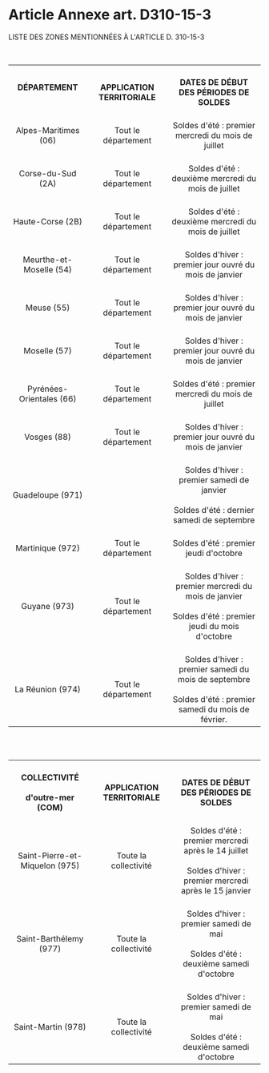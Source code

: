 # Article Annexe art. D310-15-3

LISTE DES ZONES MENTIONNÉES À L'ARTICLE D. 310-15-3

<div align="center">

<div align="center">

<br/>

<table>
<tbody>
<tr>
<th>DÉPARTEMENT <br/>
</th>
<th>
<br/>APPLICATION TERRITORIALE <br/>
</th>
<th>
<br/>DATES DE DÉBUT DES PÉRIODES DE SOLDES <br/>
</th>
</tr>
<tr>
<td align="center">
<br/>Alpes-Maritimes (06) <br/>
</td>
<td align="center">
<br/>Tout le département <br/>
</td>
<td align="center">
<br/>Soldes d'été : premier mercredi du mois de juillet <br/>
</td>
</tr>
<tr>
<td align="center">
<br/>Corse-du-Sud (2A) <br/>
</td>
<td align="center">
<br/>Tout le département <br/>
</td>
<td align="center">
<br/>Soldes d'été : deuxième mercredi du mois de juillet <br/>
</td>
</tr>
<tr>
<td align="center">
<br/>Haute-Corse (2B) <br/>
</td>
<td align="center">
<br/>Tout le département <br/>
</td>
<td align="center">
<br/>Soldes d'été : deuxième mercredi du mois de juillet <br/>
</td>
</tr>
<tr>
<td align="center">
<br/>Meurthe-et-Moselle (54) <br/>
</td>
<td align="center">
<br/>Tout le département <br/>
</td>
<td align="center">
<br/>Soldes d'hiver : premier jour ouvré du mois de janvier <br/>
</td>
</tr>
<tr>
<td align="center">
<br/>Meuse (55) <br/>
</td>
<td align="center">
<br/>Tout le département <br/>
</td>
<td align="center">
<br/>Soldes d'hiver : premier jour ouvré du mois de janvier <br/>
</td>
</tr>
<tr>
<td align="center">
<br/>Moselle (57) <br/>
</td>
<td align="center">
<br/>Tout le département <br/>
</td>
<td align="center">
<br/>Soldes d'hiver : premier jour ouvré du mois de janvier <br/>
</td>
</tr>
<tr>
<td align="center">
<br/>Pyrénées-Orientales (66) <br/>
</td>
<td align="center">
<br/>Tout le département <br/>
</td>
<td align="center">
<br/>Soldes d'été : premier mercredi du mois de juillet <br/>
</td>
</tr>
<tr>
<td align="center">
<br/>Vosges (88) <br/>
</td>
<td align="center">
<br/>Tout le département <br/>
</td>
<td align="center">
<br/>Soldes d'hiver : premier jour ouvré du mois de janvier <br/>
</td>
</tr>
<tr>
<td align="center">
<br/>Guadeloupe (971) <br/>
</td>
<td align="center">
<br/>
<br/>
</td>
<td align="center">
<br/>Soldes d'hiver : premier samedi de janvier <br/>
<br/>Soldes d'été : dernier samedi de septembre <br/>
</td>
</tr>
<tr>
<td align="center">
<br/>Martinique (972) <br/>
</td>
<td align="center">
<br/>Tout le département <br/>
</td>
<td align="center">
<br/>Soldes d'été : premier jeudi d'octobre <br/>
</td>
</tr>
<tr>
<td align="center">
<br/>Guyane (973) <br/>
</td>
<td align="center">
<br/>Tout le département <br/>
</td>
<td align="center">
<br/>Soldes d'hiver : premier mercredi du mois de janvier <br/>
<br/>Soldes d'été : premier jeudi du mois d'octobre <br/>
</td>
</tr>
<tr>
<td align="center">
<br/>La Réunion (974) <br/>
</td>
<td align="center">
<br/>Tout le département <br/>
</td>
<td align="center">
<br/>Soldes d'hiver : premier samedi du mois de septembre <br/>
<br/>Soldes d'été : premier samedi du mois de février. <br/>
</td>
</tr>
</tbody>
</table>
<br/>
<br/>

<table>
<tbody>
<tr>
<th>
<br/>COLLECTIVITÉ <br/>
<br/>d'outre-mer (COM) <br/>
</th>
<th>
<br/>APPLICATION TERRITORIALE <br/>
</th>
<th>
<br/>DATES DE DÉBUT DES PÉRIODES DE SOLDES <br/>
</th>
</tr>
<tr>
<td align="center">
<br/>Saint-Pierre-et-Miquelon (975) <br/>
</td>
<td align="center">
<br/>Toute la collectivité <br/>
</td>
<td align="center">
<br/>Soldes d'été : premier mercredi après le 14 juillet <br/>
<br/>Soldes d'hiver : premier mercredi après le 15 janvier <br/>
</td>
</tr>
<tr>
<td align="center">
<br/>Saint-Barthélemy (977) <br/>
</td>
<td align="center">
<br/>Toute la collectivité <br/>
</td>
<td align="center">
<br/>Soldes d'hiver : premier samedi de mai <br/>
<br/>Soldes d'été : deuxième samedi d'octobre <br/>
</td>
</tr>
<tr>
<td align="center">
<br/>Saint-Martin (978) <br/>
</td>
<td align="center">
<br/>Toute la collectivité <br/>
</td>
<td align="center">
<br/>Soldes d'hiver : premier samedi de mai <br/>
<br/>Soldes d'été : deuxième samedi d'octobre<br/>
</td>
</tr>
</tbody>
</table>

<br/>

<br/>

</div>

</div>
